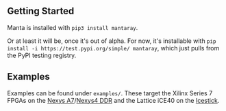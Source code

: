 ## Getting Started
Manta is installed with `pip3 install mantaray`.

Or at least it will be, once it's out of alpha. For now, it's installable with `pip install -i https://test.pypi.org/simple/ mantaray`, which just pulls from the PyPI testing registry.

## Examples
Examples can be found under `examples/`. These target the Xilinx Series 7 FPGAs on the [Nexys A7](https://digilent.com/reference/programmable-logic/nexys-a7/start)/[Nexys4 DDR](https://digilent.com/reference/programmable-logic/nexys-4-ddr/start) and the Lattice iCE40 on the [Icestick](https://www.latticesemi.com/icestick).